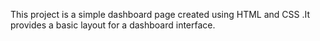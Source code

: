 This project is a simple dashboard page created using HTML and CSS .It provides a basic layout for a dashboard interface.
